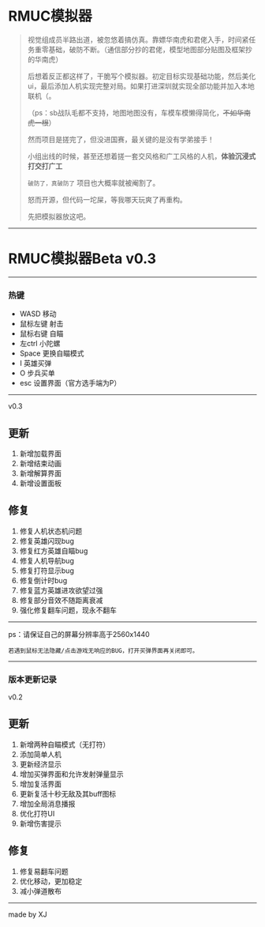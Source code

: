 # RMUC模拟器

>视觉组成员半路出道，被忽悠着搞仿真。靠嫖华南虎和君佬入手，时间紧任务重零基础，破防不断。（通信部分抄的君佬，模型地图部分贴图及框架抄的华南虎）
>
>后想着反正都这样了，干脆写个模拟器。初定目标实现基础功能，然后美化ui，最后添加人机实现完整对局。如果打进深圳就实现全部功能并加入本地联机（。
>
>（ps：sb战队毛都不支持，地图地图没有，车模车模懒得简化，~~不如华南虎一根~~）
>
>然而项目是搓完了，但没进国赛，最关键的是没有学弟接手！
>
>小组出线的时候，甚至还想着搓一套交风格和广工风格的人机，**体验沉浸式打交打广工**
>
>`破防了，真破防了` 项目也大概率就被阉割了。
>
>怒而开源，但代码一坨屎，等我哪天玩爽了再重构。
>
>先把模拟器放这吧。
---
# RMUC模拟器Beta v0.3
---
### 热键
* WASD 移动
* 鼠标左键 射击
* 鼠标右键 自瞄
* 左ctrl 小陀螺
* Space  更换自瞄模式
* I  英雄买弹
* O  步兵买单
* esc 设置界面（官方选手端为P）
---
v0.3
## 更新
1. 新增加载界面
2. 新增结束动画
3. 新增解算界面
4. 新增设置面板

## 修复
1. 修复人机状态机问题
2. 修复英雄闪现bug
3. 修复红方英雄自瞄bug
4. 修复人机导航bug
5. 修复打符显示bug
6. 修复倒计时bug
7. 修复蓝方英雄进攻欲望过强
8. 修复部分音效不随距离衰减
9. 强化修复翻车问题，现永不翻车
---
ps：请保证自己的屏幕分辨率高于2560x1440

    若遇到鼠标无法隐藏/点击游戏无响应的BUG，打开买弹界面再关闭即可。
---
### 版本更新记录

v0.2
## 更新
1. 新增两种自瞄模式（无打符）
2. 添加简单人机
3. 更新经济显示
4. 增加买弹界面和允许发射弹量显示
5. 增加复活界面
6. 更新复活十秒无敌及其buff图标
7. 增加全局消息播报
8. 优化打符UI
9. 新增伤害提示

## 修复
1. 修复易翻车问题
2. 优化移动，更加稳定
3. 减小弹道散布
---
made by XJ
